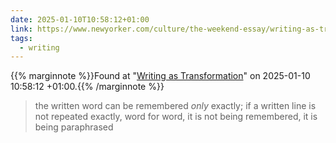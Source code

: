 ```yaml
---
date: 2025-01-10T10:58:12+01:00
link: https://www.newyorker.com/culture/the-weekend-essay/writing-as-transformation-louise-gluck
tags:
  - writing
---
```

{{% marginnote %}}Found at "[Writing as Transformation](https://web.archive.org/web/20250110105812/https://www.newyorker.com/culture/the-weekend-essay/writing-as-transformation-louise-gluck)" on 2025-01-10 10:58:12 +01:00.{{% /marginnote %}}

> the written word can be remembered _only_ exactly; if a written line is not repeated exactly, word for word, it is not being remembered, it is being paraphrased